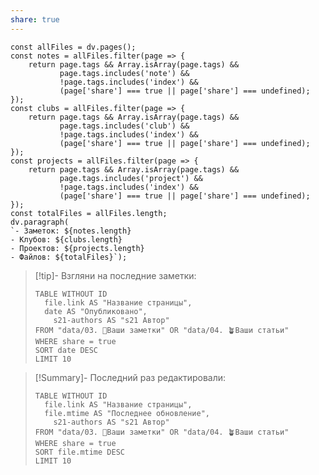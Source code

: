 ```yaml
---
share: true
---
```


```dataviewjs
const allFiles = dv.pages();
const notes = allFiles.filter(page => {
    return page.tags && Array.isArray(page.tags) && 
           page.tags.includes('note') && 
           !page.tags.includes('index') && 
           (page['share'] === true || page['share'] === undefined);
});
const clubs = allFiles.filter(page => {
    return page.tags && Array.isArray(page.tags) && 
           page.tags.includes('club') && 
           !page.tags.includes('index') && 
           (page['share'] === true || page['share'] === undefined);
});
const projects = allFiles.filter(page => {
    return page.tags && Array.isArray(page.tags) && 
           page.tags.includes('project') && 
           !page.tags.includes('index') && 
           (page['share'] === true || page['share'] === undefined);
});
const totalFiles = allFiles.length;
dv.paragraph(
`- Заметок: ${notes.length}
- Клубов: ${clubs.length}
- Проектов: ${projects.length}
- Файлов: ${totalFiles}`);
```

> [!tip]- Взгляни на последние заметки:
> ```dataview
> TABLE WITHOUT ID
> 	file.link AS "Название страницы", 
> 	date AS "Опубликовано",
>     s21-authors AS "s21 Автор"
> FROM "data/03. 🌱Ваши заметки" OR "data/04. 🪴Ваши статьи"
> WHERE share = true
> SORT date DESC
> LIMIT 10
> ```


> [!Summary]- Последний раз редактировали:
> ```dataview
> TABLE WITHOUT ID
> 	file.link AS "Название страницы", 
> 	file.mtime AS "Последнее обновление",
>     s21-authors AS "s21 Автор"
> FROM "data/03. 🌱Ваши заметки" OR "data/04. 🪴Ваши статьи"
> WHERE share = true
> SORT file.mtime DESC
> LIMIT 10
> ```

